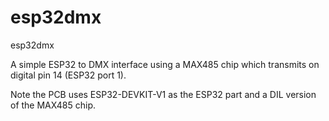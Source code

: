 # esp32dmx
esp32dmx

A simple ESP32 to DMX interface using a MAX485 chip which transmits on digital pin 14 (ESP32 port 1). 

Note the PCB uses ESP32-DEVKIT-V1 as the ESP32 part and a DIL version of the MAX485 chip. 
